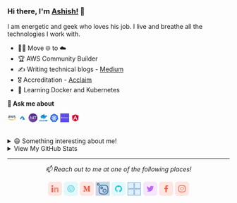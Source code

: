 ### Hi there, I'm [Ashish!](https://aashishpatel.netlify.app) 👋

I am energetic and geek who loves his job. I live and breathe all the technologies I work with.

- 👨‍💻 Move 🌐 to ☁️
- 🏆 AWS Community Builder 
- ✍️ Writing technical blogs - [Medium](https://iamaashishpatel.medium.com/)
- 🎖️ Accreditation - [Acclaim](https://www.youracclaim.com/users/iamaashishpatel/)
- 🌱 Learning Docker and Kubernetes



**💬 Ask me about**

<code><a title="AWS" href="https://medium.com/awesome-cloud"><img height="20" src="https://raw.githubusercontent.com/github/explore/master/topics/aws/aws.png"></a></code>
<code><a title="Azure" href="https://medium.com/awesome-azure"><img height="20" src="https://raw.githubusercontent.com/github/explore/master/topics/azure/azure.png"></a></code>
<code><a title=".NET" href="https://medium.com/aspnetcore"><img height="20" src="https://raw.githubusercontent.com/github/explore/master/topics/dotnet/dotnet.png"></a></code>
<code><a title="Docker" href="https://medium.com/docker-and-kubernetes"><img height="20" src="https://raw.githubusercontent.com/github/explore/master/topics/docker/docker.png"></a></code>
<code><a title="Kubernetes" href="https://medium.com/docker-and-kubernetes"><img height="20" src="https://raw.githubusercontent.com/github/explore/master/topics/kubernetes/kubernetes.png"></a></code>
<code><a title="Terraform" href="https://iamaashishpatel.medium.com"><img height="20" src="https://raw.githubusercontent.com/github/explore/master/topics/terraform/terraform.png"></a></code>
<code><a title="Angular" href="https://medium.com/awesome-angular"><img height="20" src="https://raw.githubusercontent.com/github/explore/master/topics/angular/angular.png"></a></code>
<!--<code><a title="GCP" href="https://iamaashishpatel.medium.com"><img height="20" src="https://raw.githubusercontent.com/github/explore/master/topics/google-cloud/google-cloud.png"></a></code>-->
<!--<code><a title="Linux" href="https://iamaashishpatel.medium.com"><img height="20" src="https://raw.githubusercontent.com/github/explore/master/topics/linux/linux.png"></a></code>-->


<br/>


<details>
  <summary>😄 Something interesting about me!</summary>
   
  - No day without code 💻
  - Probably coding something stupid 🤔
  - Live and learn ☀️

<!--
  <img src="https://visitor-badge.glitch.me/badge?page_id=a-patel"/>
-->

<!--
  <p align="center">
    <img src="https://visitor-badge.glitch.me/badge?page_id=a-patel"/>
  </p>
-->

<!--
  ![My github stats](https://github-readme-stats.vercel.app/api?username=a-patel&show_icons=true)
-->
</details>

<details>
<summary>View My GitHub Stats</summary>
<p align="center">
     <img align="center" src="https://github-readme-stats.vercel.app/api?username=a-patel&bg_color=071A2C&icon_color=4194FD&show_icons=true&count_private=true&theme=tokyonight&line_height=27&text_color=FFFFFF" alt="a-patel's github stats"/>
    <br>
</p>
</details> 



<hr>

<p align="center">
  <i>📫 Reach out to me at one of the following places!</i>

  <p align="center">
    <a title="LinkedIn" href="https://www.linkedin.com/in/iamaashishpatel" alt="Linkedin"><img src="https://github.com/a-patel/a-patel/blob/master/assets/linkedin.png"></a>
    <a title="Portfolio" href="https://aashishpatel.netlify.app" alt="Website"><img src="https://github.com/a-patel/a-patel/blob/master/assets/website.png"></a>
    <a title="Medium" href="https://iamaashishpatel.medium.com" alt="Medium"><img src="https://github.com/a-patel/a-patel/blob/master/assets/medium.png"></a>
    <a title="NuGet" href="https://nuget.org/profiles/iamaashishpatel" alt="NuGet"><img src="https://github.com/a-patel/a-patel/blob/master/assets/nuget.png"></a>
    <a title="GitHub" href="https://github.com/a-patel" alt="GitHub"><img src="https://github.com/a-patel/a-patel/blob/master/assets/github.png"></a>
    <a title="Microsoft" href="https://docs.microsoft.com/en-us/users/iamaashishpatel" alt="Microsoft"><img src="https://github.com/a-patel/a-patel/blob/master/assets/microsoft.png"></a>
    <a title="Twitter" href="https://twitter.com/aashish_mrcool" alt="Twitter"><img src="https://github.com/a-patel/a-patel/blob/master/assets/twitter.png"></a>
    <a title="Facebook" href="https://www.facebook.com/aashish.mrcool" alt="Facebook"><img src="https://github.com/a-patel/a-patel/blob/master/assets/facebook.png"></a>
    <a title="Instagram" href="https://www.instagram.com/iamaashishpatel" alt="Instagram"><img src="https://github.com/a-patel/a-patel/blob/master/assets/instagram.png"></a>
  </p>  
</p>







<!--
✨ _special_ ✨

Here are some ideas to get you started:

- 🔭 I’m currently working on Cloud technologies...
- 🌱 I’m currently learning Docker and Kubernetes...
- 👯 I’m looking to collaborate on ...
- 🤔 I’m looking for help with ...
- 💬 Ask me about ...
- 📫 How to reach me: ...
- 😄 Pronouns: ...
- ⚡ Fun fact: ...
-->





